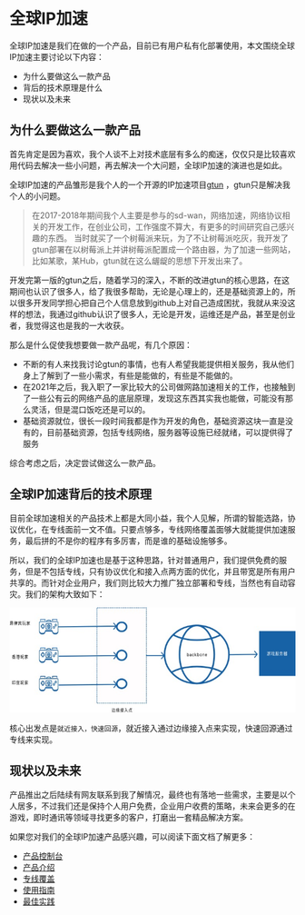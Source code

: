 # 全球IP加速
全球IP加速是我们在做的一个产品，目前已有用户私有化部署使用，本文围绕全球IP加速主要讨论以下内容：

- 为什么要做这么一款产品
- 背后的技术原理是什么
- 现状以及未来

## 为什么要做这么一款产品
首先肯定是因为喜欢，我个人谈不上对技术底层有多么的痴迷，仅仅只是比较喜欢用代码去解决一些小问题，再去解决一个大问题，全球IP加速的演进也是如此。

全球IP加速的产品雏形是我个人的一个开源的IP加速项目[gtun](https://github.com/ICKelin/gtun) ，gtun只是解决我个人的小问题。

> 在2017-2018年期间我个人主要是参与的sd-wan，网络加速，网络协议相关的开发工作，在创业公司，工作强度不算大，有更多的时间研究自己感兴趣的东西。
> 当时就买了一个树莓派来玩，为了不让树莓派吃灰，我开发了gtun部署在以树莓派上并讲树莓派配置成一个路由器，为了加速一些网站，比如某歌，某Hub，gtun就在这么龌龊的思想下开发出来了。

开发完第一版的gtun之后，随着学习的深入，不断的改进gtun的核心思路，在这期间也认识了很多人，给了我很多帮助，无论是心理上的，还是基础资源上的，所以很多开发同学担心把自己个人信息放到github上对自己造成困扰，我就从来没这样的想法，我通过github认识了很多人，无论是开发，运维还是产品，甚至是创业者，我觉得这也是我的一大收获。

那么是什么促使我想要做一款产品呢，有几个原因：

- 不断的有人来找我讨论gtun的事情，也有人希望我能提供相关服务，我从他们身上了解到了一些小需求，有些是能做的，有些是不能做的。
- 在2021年之后，我入职了一家比较大的公司做网路加速相关的工作，也接触到了一些公有云的网络产品的底层原理，发现这东西其实我也能做，可能没有那么灵活，但是混口饭吃还是可以的。
- 基础资源就位，很长一段时间我都是作为开发的角色，基础资源这块一直是没有的，目前基础资源，包括专线网络，服务器等设施已经就绪，可以提供得了服务

综合考虑之后，决定尝试做这么一款产品。

## 全球IP加速背后的技术原理
目前全球加速相关的产品技术上都是大同小益，我个人见解，所谓的智能选路，协议优化，在专线面前一文不值。只要点够多，专线网络覆盖面够大就能提供加速服务，最后拼的不是你的程序有多厉害，而是谁的基础设施够多。

所以，我们的全球IP加速也是基于这种思路，针对普通用户，我们提供免费的服务，但是不包括专线，只有协议优化和接入点两方面的优化，并且带宽是所有用户共享的。而针对企业用户，我们则比较大力推广独立部署和专线，当然也有自动容灾。我们的架构大致如下：

![img.png](images/gipa_arch.jpg)

核心出发点是`就近接入，快速回源`，就近接入通过边缘接入点来实现，快速回源通过专线来实现。

## 现状以及未来
产品推出之后陆续有网友联系到我了解情况，最终也有落地一些需求，主要是以个人居多，不过我们还是保持个人用户免费，企业用户收费的策略，未来会更多的在游戏，即时通讯等领域寻找更多的客户，打磨出一套精品解决方案。

如果您对我们的全球IP加速产品感兴趣，可以阅读下面文档了解更多：

- [产品控制台](https://dash.beyondnetwork.net)
- [产品介绍](https://doc.beyondnetwork.net/#/gipa/introduce)
- [专线覆盖](https://doc.beyondnetwork.net/#/gipa/backbone)
- [使用指南](https://doc.beyondnetwork.net/#/gipa/quickstart)
- [最佳实践](https://doc.beyondnetwork.net/#/gipa/rdp)

